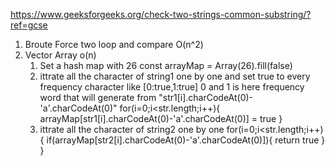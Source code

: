 https://www.geeksforgeeks.org/check-two-strings-common-substring/?ref=gcse

1. Broute Force 
    two loop and compare O(n^2)
2. Vector Array  o(n) 
    1. Set a hash map with 26 
        const arrayMap =  Array(26).fill(false)
    2. ittrate all the character of string1 one by one and set true to every frequency character like [0:true,1:true] 0 and 1 is here frequency word that will generate from "str1[i].charCodeAt(0)-'a'.charCodeAt(0)"
        for(i=0;i<str.length;i++){
            arrayMap[str1[i].charCodeAt(0)-'a'.charCodeAt(0)] = true
        }
    3.  ittrate all the character of string2 one by one 
        for(i=0;i<str.length;i++){
            if(arrayMap[str2[i].charCodeAt(0)-'a'.charCodeAt(0)]){
                return true
            }
        }


        